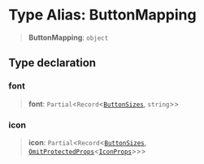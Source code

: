 # Type Alias: ButtonMapping

> **ButtonMapping**: `object`

## Type declaration

### font

> **font**: `Partial`\<`Record`\<[`ButtonSizes`](ButtonSizes.md), `string`\>\>

### icon

> **icon**: `Partial`\<`Record`\<[`ButtonSizes`](ButtonSizes.md), [`OmitProtectedProps`](OmitProtectedProps.md)\<[`IconProps`](IconProps.md)\>\>\>

